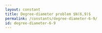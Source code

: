 ```yaml
---
layout: constant
title: Degree-diameter problem $N(6,9)$
permalink: /constants/degree-diameter-6-9/
id: degree-diameter-6-9
---
```

